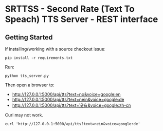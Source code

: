 # SRTTSS - Second Rate (Text To Speach) TTS Server - REST interface

## Getting Started

If installing/working with a source checkout issue:

    pip install -r requirements.txt

Run:

    python tts_server.py

Then open a browser to:

  * http://127.0.0.1:5000/api/tts?text=no&voice=google:en
  * http://127.0.0.1:5000/api/tts?text=nein&voice=google:de
  * http://127.0.0.1:5000/api/tts?text=没有&voice=google:zh-cn


 Curl may not work.

    curl 'http://127.0.0.1:5000/api/tts?text=nein&voice=google:de'


